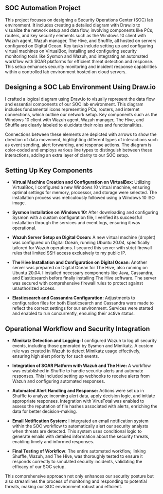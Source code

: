 ## SOC Automation Project
This project focuses on designing a Security Operations Center (SOC) lab environment. It includes creating a detailed diagram with Draw.io to visualize the network setup and data flow, involving components like PCs, routers, and key security elements such as the Windows 10 client with Wazuh agent, Wazuh manager, The Hive, and Shuffle, all hosted on servers configured on Digital Ocean. Key tasks include setting up and configuring virtual machines on VirtualBox, installing and configuring security monitoring tools like Sysmon and Wazuh, and integrating an automated workflow with SOAR platforms for efficient threat detection and response. This setup enhances security monitoring and incident response capabilities within a controlled lab environment hosted on cloud servers.

## Designing a SOC Lab Environment Using Draw.io
I crafted a logical diagram using Draw.io to visually represent the data flow and essential components of our SOC lab environment. This diagram includes fundamental icons representing PCs, routers, and internet connections, which outline our network setup. Key components such as the Windows 10 client with Wazuh agent, Wazuh manager, The Hive, and Shuffle are clearly labeled to elucidate their roles and functionalities.

Connections between these elements are depicted with arrows to show the direction of data movement, highlighting different types of interactions such as event sending, alert forwarding, and response actions. The diagram is color-coded and employs various line types to distinguish between these interactions, adding an extra layer of clarity to our SOC setup.

## Setting Up Key Components
- **Virtual Machine Creation and Configuration on VirtualBox:** Utilizing VirtualBox, I configured a new Windows 10 virtual machine, ensuring optimal settings for memory, processor, and storage were selected. The installation process was meticulously followed using a Windows 10 ISO image.

- **Sysmon Installation on Windows 10:** After downloading and configuring Sysmon with a custom configuration file, I verified its successful installation through the services and event logs, ensuring it was operational.

- **Wazuh Server Setup on Digital Ocean:** A new virtual machine (droplet) was configured on Digital Ocean, running Ubuntu 20.04, specifically tailored for Wazuh operations. I secured this server with strict firewall rules that limited SSH access exclusively to my public IP.

- **The Hive Installation and Configuration on Digital Ocean:** Another server was prepared on Digital Ocean for The Hive, also running on Ubuntu 20.04. I installed necessary components like Java, Cassandra, and Elasticsearch before finally installing The Hive software. The server was secured with comprehensive firewall rules to protect against unauthorized access.

- **Elasticsearch and Cassandra Configuration:** Adjustments to configuration files for both Elasticsearch and Cassandra were made to reflect the correct settings for our environment. Services were started and enabled to run concurrently, ensuring their active status.

## Operational Workflow and Security Integration
- **Mimikatz Detection and Logging:** I configured Wazuh to log all security events, including those generated by Sysmon and Mimikatz. A custom rule was created in Wazuh to detect Mimikatz usage effectively, ensuring high alert priority for such events.

- **Integration of SOAR Platform with Wazuh and The Hive:** A workflow was established in Shuffle to handle security alerts and automate responses. This included setting up webhooks to receive alerts from Wazuh and configuring automated responses.

- **Automated Alert Handling and Response:** Actions were set up in Shuffle to analyze incoming alert data, apply decision logic, and initiate appropriate responses. Integration with VirusTotal was enabled to assess the reputation of file hashes associated with alerts, enriching the data for better decision-making.

- **Email Notification System:** I integrated an email notification system within the SOC workflow to automatically alert our security analysts when threats are detected. This system uses conditional logic to generate emails with detailed information about the security threats, enabling timely and informed responses.

- **Final Testing of Workflow:** The entire automated workflow, linking Shuffle, Wazuh, and The Hive, was thoroughly tested to ensure it responds correctly to simulated security incidents, validating the efficacy of our SOC setup.

This comprehensive approach not only enhances our security posture but also streamlines the process of monitoring and responding to potential threats, making our SOC environment robust and efficient.
